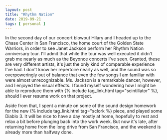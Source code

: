 ```yaml
---
layout: post
title: "Rhythm Nation"
date: 2019-09-21
tags: [ personal ]
---
```


In the second day of our concert blowout Hilary and I headed up to the Chase Center in San Francisco, the home court of
the Golden State Warriors, in order to see Janet Jackson perform her Rhythm Nation anniversary tour. I'll admit that
while the tour was well executed it didn't grab me nearly as much as the Beyonce concerts I've seen. Granted, these are
very different artists, it's just the only kind of comparable experience I've had. I don't know her repertoire nearly as
well, and the sound was so overpoweringly out of balance that even the few songs I am familiar with were almost
unrecognizable. Ms. Jackson is a remarkable dancer, however, and I enjoyed the visual effects.  I found myself wondering
how I might be able to reproduce them with {% include tag_link.html tag="scintillator" %}, should I ever resume work on
that project.

Aside from that, I spent a minute on some of the sound design homework for the new
{% include tag_link.html tag="sclork %} piece, and played some Diablo 3. It will be nice to have a day mostly at home,
hopefully to rest and relax a bit before plunging back into the work week. But now it's late, after returning home from
the long drive from San Francisco, and the weekend is already more than halfway done.

